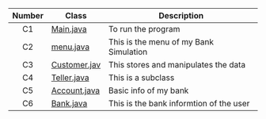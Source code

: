 | Number | Class |Description|
|:---:| ---| ---|
| C1| [Main.java](https://github.com/OluwatoniB/Final4/blob/master/src/Main.java) |To run the program|
| C2| [menu.java](https://github.com/OluwatoniB/Final4/blob/master/src/Menu.java) |This is the menu of my Bank Simulation|
| C3| [Customer.jav](https://github.com/OluwatoniB/Final4/blob/master/src/Customer.java)|This stores and manipulates the data |
| C4| [Teller.java](https://github.com/OluwatoniB/Final4/blob/master/src/Teller.java)|This is a subclass|
| C5| [Account.java](https://github.com/OluwatoniB/Final4/blob/master/src/Account.java)| Basic info of my bank|
| C6| [Bank.java](https://github.com/OluwatoniB/Final4/blob/master/src/Bank.java)|This is the bank informtion of the user|


